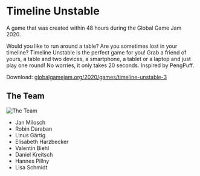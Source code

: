 # Timeline Unstable

A game that was created within 48 hours during the Global Game Jam 2020.

Would you like to run around a table? Are you sometimes lost in your timeline? Timeline Unstable is the perfect game for you! Grab a friend of yours, a table and two devices, a smartphone, a tablet or a laptop and just play one round! No worries, it only takes 20 seconds. Inspired by PengPuff.

Download: [globalgamejam.org/2020/games/timeline-unstable-3](https://globalgamejam.org/2020/games/timeline-unstable-3)

## The Team

![The Team](https://ggj.s3.amazonaws.com/styles/game_sidebar__wide/team_picture/2020/02/235953/teampicture_2.png?itok=hq3qGjCh&timestamp=1580658106 "The Team")

- Jan Milosch
- Robin Daraban
- Linus Gärtig
- Elisabeth Harzbecker
- Valentin Biehl
- Daniel Kreitsch
- Hannes Pillny
- Lisa Schmidt



